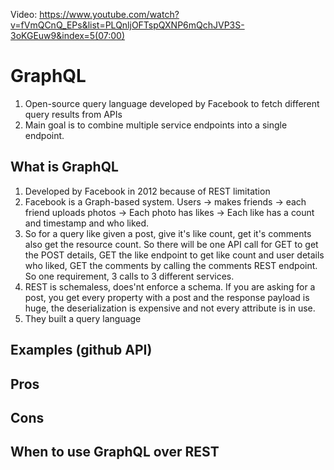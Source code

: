 Video:  https://www.youtube.com/watch?v=fVmQCnQ_EPs&list=PLQnljOFTspQXNP6mQchJVP3S-3oKGEuw9&index=5(07:00)

# GraphQL
1. Open-source query language developed by Facebook to fetch different query results from APIs
2. Main goal is to combine multiple service endpoints into a single endpoint.

## What is GraphQL
1. Developed by Facebook in 2012 because of REST limitation
2. Facebook is a Graph-based system. Users -> makes friends -> each friend uploads photos -> Each photo has likes -> Each like has a count and timestamp and who liked. 
3. So for a query like given a post, give it's like count, get it's comments also get the resource count. So there will be one API call for GET to get the POST details, GET the like endpoint to get like count and user details who liked, GET the comments by calling the comments REST endpoint. So one requirement, 3 calls to 3 different services.
4. REST is schemaless, does'nt enforce a schema. If you are asking for a post, you get every property with a post and the response payload is huge, the deserialization is expensive and not every attribute is in use.
5. They built a query language

## Examples (github API)

## Pros

## Cons

## When to use GraphQL over REST
